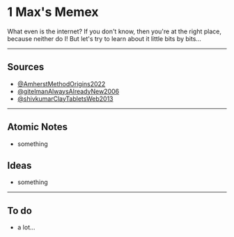 # 1 Max's Memex

What even is the internet? If you don't know, then you're at the right place, because neither do I! But let's try to learn about it little bits by bits...

---
## Sources

- [@AmherstMethodOrigins2022](@AmherstMethodOrigins2022.md)
- [@gitelmanAlwaysAlreadyNew2006](@gitelmanAlwaysAlreadyNew2006.md)
- [@shivkumarClayTabletsWeb2013](@shivkumarClayTabletsWeb2013)

---
## Atomic Notes

- something

## Ideas

- something

---
## To do 

- a lot... 